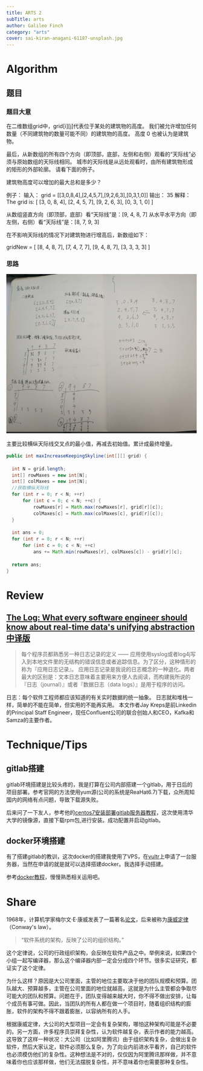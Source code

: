 ```yaml
---
title: ARTS 2
subTitle: arts
author: Galileo Finch
category: "arts"
cover: sai-kiran-anagani-61187-unsplash.jpg
---
```


# Algorithm

## 题目

### 题目大意

在二维数组grid中，grid[i][j]代表位于某处的建筑物的高度。 我们被允许增加任何数量（不同建筑物的数量可能不同）的建筑物的高度。 高度 0 也被认为是建筑物。

最后，从新数组的所有四个方向（即顶部，底部，左侧和右侧）观看的“天际线”必须与原始数组的天际线相同。 城市的天际线是从远处观看时，由所有建筑物形成的矩形的外部轮廓。 请看下面的例子。

建筑物高度可以增加的最大总和是多少？

例子：
输入： grid = [[3,0,8,4],[2,4,5,7],[9,2,6,3],[0,3,1,0]]
输出： 35
解释：
The grid is:
[ [3, 0, 8, 4],
  [2, 4, 5, 7],
  [9, 2, 6, 3],
  [0, 3, 1, 0] ]

从数组竖直方向（即顶部，底部）看“天际线”是：[9, 4, 8, 7]
从水平水平方向（即左侧，右侧）看“天际线”是：[8, 7, 9, 3]

在不影响天际线的情况下对建筑物进行增高后，新数组如下：

gridNew = [ [8, 4, 8, 7],
            [7, 4, 7, 7],
            [9, 4, 8, 7],
            [3, 3, 3, 3] ]

### 思路

![思路](./tjx.png)

主要比较横纵天际线交叉点的最小值，再减去初始值。累计成最终增量。

```java
public int maxIncreaseKeepingSkyline(int[][] grid) {

  int N = grid.length;
  int[] rowMaxes = new int[N];
  int[] colMaxes = new int[N];
  //获取横纵天际线
  for (int r = 0; r < N; ++r)
      for (int c = 0; c < N; ++c) {
          rowMaxes[r] = Math.max(rowMaxes[r], grid[r][c]);
          colMaxes[c] = Math.max(colMaxes[c], grid[r][c]);
  }

  int ans = 0;
  for (int r = 0; r < N; ++r)
      for (int c = 0; c < N; ++c)
          ans += Math.min(rowMaxes[r], colMaxes[c]) - grid[r][c];

  return ans;
}
```

# Review

## [The Log: What every software engineer should know about real-time data's unifying abstraction](https://engineering.linkedin.com/distributed-systems/log-what-every-software-engineer-should-know-about-real-time-datas-unifying) [中译版](https://github.com/oldratlee/translations/tree/master/log-what-every-software-engineer-should-know-about-real-time-datas-unifying)

>每个程序员都熟悉另一种日志记录的定义 —— 应用使用syslog或者log4j写入到本地文件里的无结构的错误信息或者追踪信息。为了区分，这种情形的称为『应用日志记录』。 应用日志记录是我说的日志概念的一种退化。两者最大的区别是：文本日志意味着主要用来方便人去阅读，而构建我所说的『日志（journal）』或者『数据日志（data logs）』是用于程序的访问。

日志：每个软件工程师都应该知道的有关实时数据的统一抽象。
日志就和堆栈一样，简单的不能在简单，但实用的不能再实用。
本文作者Jay Kreps是前Linkedin的Principal Staff Engineer，现任Confluent公司的联合创始人和CEO，Kafka和Samza的主要作者。

# Technique/Tips

## gitlab搭建

gitlab环境搭建是比较头疼的，我是打算在公司内部搭建一个gitlab，用于日后的项目部署。参考官网的方法使用yum源(公司的系统是ReaHat6.7)下载，众所周知国内的网络有点问题，导致下载源失败。

后来问了一下友人，参考他的[centos7安装部署gitlab服务器教程](https://www.iyusen.com/install-gitlab/)，这次使用清华大学的镜像源，直接下载rpm包,进行安装。成功配置并启动gitlab。

## docker环境搭建

有了搭建gitlab的教训，这次docker的搭建我使用了VPS，在[vultr](https://www.vultr.com/)上申请了一台服务器，当然在申请的就是就可以选择搭建docker。我选择手动搭建。

参考[docker教程](https://docker-curriculum.com/)，慢慢熟悉相关运用吧。

# Share

1968年，计算机学家梅尔文·E·康威发表了一篇著名[论文](http://www.melconway.com/Home/Committees_Paper.html)，后来被称为[康威定律](https://en.wikipedia.org/wiki/Conway%27s_law)（Conway's law）。

>“软件系统的架构，反映了公司的组织结构。”

这个定律说，公司的行政组织架构，会反映在软件产品之中。举例来说，如果四个小组一起写编译器，那么这个编译器内部一定会分成四个环节。很多实证研究，都证实了这个定律。

为什么这样？原因是大公司里面，主管的地位主要取决于他的团队规模和预算。团队越大、预算越多，主管在公司里面的地位就越高，这就是为什么主管都会争取尽可能大的团队和预算。问题在于，团队变得越来越大时，你不得不做出安排，让每个成员有事可做。因此，当团队的所有人都在做一个项目时，随着组织结构的膨胀，软件的架构不得不跟着膨胀，以容纳所有的人手。

根据康威定律，大公司的大型项目一定会有复杂架构，哪怕这种架构可能是不必要的。另一方面，许多程序员崇拜复杂性，认为软件越复杂，表示作者的能力越高。这导致了这样一种状况：大公司（比如阿里腾讯）由于组织架构复杂，会做出复杂软件，然后大家认定，软件必须那么复杂，为了向业内前进水平看齐，自己的软件也必须模仿他们的复杂性。这种想法是不对的，仅仅因为阿里腾讯那样做，并不意味着你也应该那样做，他们无法摆脱复杂性，并不意味着你也需要那种复杂性。
